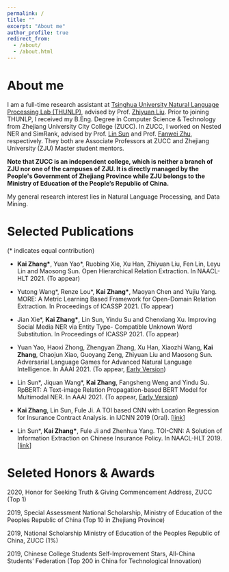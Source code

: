 ```yaml
---
permalink: /
title: ""
excerpt: "About me"
author_profile: true
redirect_from: 
  - /about/
  - /about.html
---
```

# About me

I am a full-time research assistant at [Tsinghua University Natural Language Processing Lab (THUNLP)](http://nlp.csai.tsinghua.edu.cn/site2/index.php/en), advised by Prof. [Zhiyuan Liu](http://nlp.csai.tsinghua.edu.cn/~lzy/). Prior to joining THUNLP, I received my B.Eng. Degree in Computer Science & Technology from Zhejiang University City College (ZUCC). In ZUCC, I worked on Nested NER and SimRank, advised by Prof. [Lin Sun](http://jsxy.zucc.edu.cn/art/2020/4/8/art_2788_194362.html) and Prof. [Fanwei Zhu](http://jsxy.zucc.edu.cn/art/2013/4/18/art_265_94143.html), respectively. They both are Associate Professors at ZUCC and Zhejiang University (ZJU) Master student mentors.

**Note that ZUCC is an independent college, which is neither a branch of ZJU nor one of the campuses of  ZJU. It is directly managed by the People's Government of Zhejiang Province while ZJU belongs to the Ministry of Education of the People’s Republic of China.**

My general research interest lies in Natural Language Processing, and Data Mining.

# Selected Publications

(\*  indicates equal contribution)

- **Kai Zhang\***, Yuan Yao*, Ruobing Xie, Xu Han, Zhiyuan Liu, Fen Lin, Leyu Lin and Maosong Sun. Open Hierarchical Relation Extraction. In NAACL-HLT 2021. (To appear)

- Yutong Wang\*, Renze Lou\*, **Kai Zhang\***, Maoyan Chen and Yujiu Yang. MORE: A Metric Learning Based Framework for Open-Domain Relation Extraction. In Proceedings of ICASSP 2021. (To appear)

- Jian Xie\*, **Kai Zhang\***, Lin Sun, Yindu Su and Chenxiang Xu. Improving Social Media NER via Entity Type- Compatible Unknown Word Substitution. In Proceedings of ICASSP 2021. (To appear)

- Yuan Yao, Haoxi Zhong, Zhengyan Zhang, Xu Han, Xiaozhi Wang, **Kai Zhang**, Chaojun Xiao, Guoyang Zeng, Zhiyuan Liu and Maosong Sun. Adversarial Language Games for Advanced Natural Language Intelligence. In AAAI 2021. (To appear, [Early Version](https://arxiv.org/pdf/1911.01622.pdf))

- Lin Sun\*, Jiquan Wang\*, **Kai Zhang**, Fangsheng Weng and Yindu Su. RpBERT: A Text-image Relation Propagation-based BERT Model for Multimodal NER. In AAAI 2021. (To appear, [Early Version](https://arxiv.org/pdf/2102.02967v1.pdf))

- **Kai Zhang**, Lin Sun, Fule Ji. A TOI based CNN with Location Regression for Insurance Contract Analysis. in IJCNN 2019 (Oral). [[link](https://ieeexplore.ieee.org/abstract/document/8852052/)]

- Lin Sun\*, **Kai Zhang\***, Fule Ji and Zhenhua Yang. TOI-CNN: A Solution of Information Extraction on Chinese Insurance Policy. In NAACL-HLT 2019. [[link](https://www.aclweb.org/anthology/N19-2022.pdf)]



# Seleted Honors & Awards

2020, Honor for Seeking Truth & Giving Commencement Address, ZUCC (Top 1)

2019, Special Assessment National Scholarship, Ministry of Education of the Peoples Republic of China (Top 10 in Zhejiang Province)

2019, National Scholarship Ministry of Education of the Peoples Republic of China, ZUCC (1%)

2019, Chinese College Students Self-Improvement Stars, All-China Students’ Federation (Top 200 in China for Technological Innovation)
